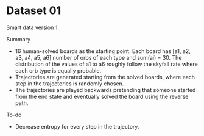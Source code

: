 # Dataset 01
Smart data version 1.

Summary
* 16 human-solved boards as the starting point.
  Each board has [a1, a2, a3, a4, a5, a6] number of orbs of each type and sum(ai) = 30.
  The distribution of the values of a1 to a6 roughly follow the skyfall rate where each orb type is equally probable.
* Trajectories are generated starting from the solved boards, where each step in the trajectories is randomly chosen.
* The trajectories are played backwards pretending that someone started from the end state and eventually solved the board using the reverse path.

To-do
* Decrease entropy for every step in the trajectory.
